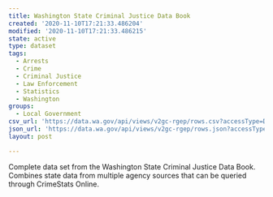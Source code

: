 ```yaml
---
title: Washington State Criminal Justice Data Book
created: '2020-11-10T17:21:33.486204'
modified: '2020-11-10T17:21:33.486215'
state: active
type: dataset
tags:
  - Arrests
  - Crime
  - Criminal Justice
  - Law Enforcement
  - Statistics
  - Washington
groups:
  - Local Government
csv_url: 'https://data.wa.gov/api/views/v2gc-rgep/rows.csv?accessType=DOWNLOAD'
json_url: 'https://data.wa.gov/api/views/v2gc-rgep/rows.json?accessType=DOWNLOAD'
layout: post

---
```

Complete data set from the Washington State Criminal Justice Data Book. Combines state data from multiple agency sources that can be queried through CrimeStats Online.

